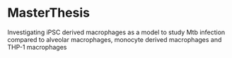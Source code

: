 # MasterThesis
Investigating iPSC derived macrophages as a model to study Mtb infection compared to alveolar macrophages, monocyte derived macrophages and THP-1 macrophages
